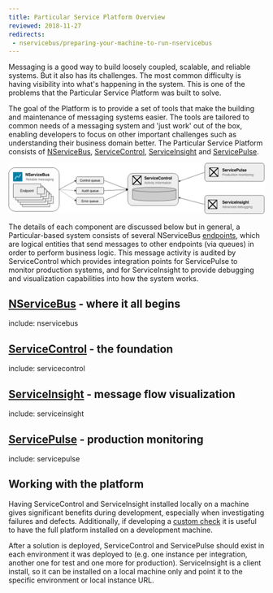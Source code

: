 ```yaml
---
title: Particular Service Platform Overview
reviewed: 2018-11-27
redirects:
 - nservicebus/preparing-your-machine-to-run-nservicebus
---
```


Messaging is a good way to build loosely coupled, scalable, and reliable systems. But it also has its challenges. The most common difficulty is having visibility into what's happening in the system. This is one of the problems that the Particular Service Platform was built to solve.

The goal of the Platform is to provide a set of tools that make the building and maintenance of messaging systems easier. The tools are tailored to common needs of a messaging system and 'just work' out of the box, enabling developers to focus on other important challenges such as understanding their business domain better. The Particular Service Platform consists of [NServiceBus](/nservicebus), [ServiceControl](/servicecontrol), [ServiceInsight](/serviceinsight) and [ServicePulse](/servicepulse).

![Particular Service Platform architecture](architecture-overview.png)

The details of each component are discussed below but in general, a Particular-based system consists of several NServiceBus [endpoints](/nservicebus/endpoints/), which are logical entities that send messages to other endpoints (via queues) in order to perform business logic. This message activity is audited by ServiceControl which provides integration points for ServicePulse to monitor production systems, and for ServiceInsight to provide debugging and visualization capabilities into how the system works.


## [NServiceBus](/nservicebus) - where it all begins

include: nservicebus


## [ServiceControl](/servicecontrol) - the foundation

include: servicecontrol


## [ServiceInsight](/serviceinsight) - message flow visualization

include: serviceinsight


## [ServicePulse](/servicepulse) - production monitoring

include: servicepulse


## Working with the platform

Having ServiceControl and ServiceInsight installed locally on a machine gives significant benefits during development, especially when investigating failures and defects. Additionally, if developing a [custom check](/monitoring/custom-checks/) it is useful to have the full platform installed on a development machine.

After a solution is deployed, ServiceControl and ServicePulse should exist in each environment it was deployed to (e.g. one instance per integration, another one for test and one more for production). ServiceInsight is a client install, so it can be installed on a local machine only and point it to the specific environment or local instance URL.
